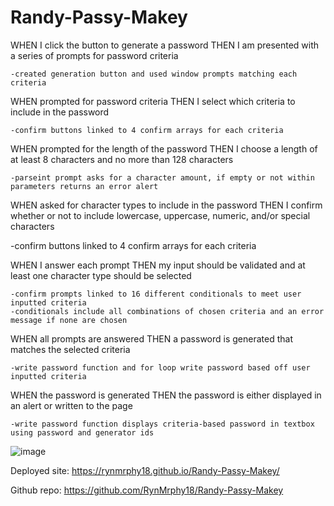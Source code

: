 # Randy-Passy-Makey

WHEN I click the button to generate a password
THEN I am presented with a series of prompts for password criteria

    -created generation button and used window prompts matching each criteria

WHEN prompted for password criteria
THEN I select which criteria to include in the password

    -confirm buttons linked to 4 confirm arrays for each criteria

WHEN prompted for the length of the password
THEN I choose a length of at least 8 characters and no more than 128 characters

    -parseint prompt asks for a character amount, if empty or not within parameters returns an error alert

WHEN asked for character types to include in the password
THEN I confirm whether or not to include lowercase, uppercase, numeric, and/or special characters

   -confirm buttons linked to 4 confirm arrays for each criteria

WHEN I answer each prompt
THEN my input should be validated and at least one character type should be selected

    -confirm prompts linked to 16 different conditionals to meet user inputted criteria
    -conditionals include all combinations of chosen criteria and an error message if none are chosen

WHEN all prompts are answered
THEN a password is generated that matches the selected criteria

    -write password function and for loop write password based off user inputted criteria

WHEN the password is generated
THEN the password is either displayed in an alert or written to the page

    -write password function displays criteria-based password in textbox using password and generator ids
 
 
 
 
![image](https://user-images.githubusercontent.com/87506145/129495041-03ea134b-7925-4800-ac85-8c2a934720d1.png)
    


Deployed site: https://rynmrphy18.github.io/Randy-Passy-Makey/

Github repo: https://github.com/RynMrphy18/Randy-Passy-Makey
